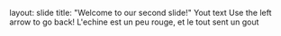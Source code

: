 layout: slide
title: "Welcome to our second slide!"
Yout text
Use the left arrow to go back!
L'echine est un peu rouge, et le tout sent un gout
